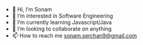 - 👋 Hi, I’m Sonam
- 👀 I’m interested in Software Engineering
- 🌱 I’m currently learning Javascript/Java
- 💞️ I’m looking to collaborate on anything
- 📫 How to reach me sonam.serchan9@gmail.com

<!---
sonu-sonam/sonu-sonam is a ✨ special ✨ repository because its `README.md` (this file) appears on your GitHub profile.
You can click the Preview link to take a look at your changes.
--->
